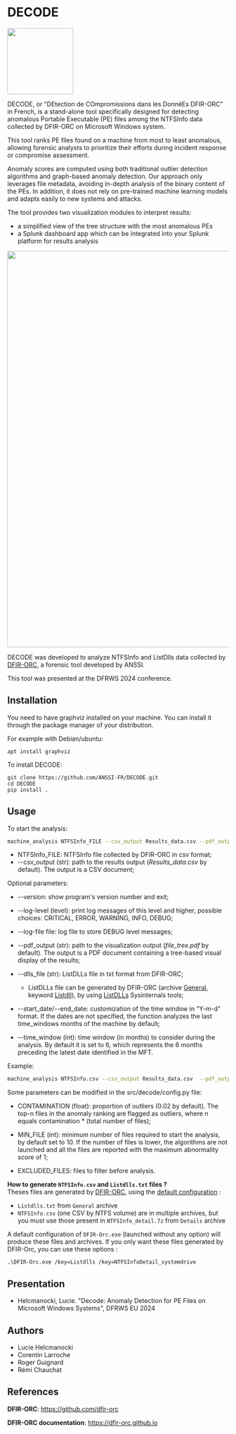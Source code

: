 

# DECODE

<img src="./decode.png" width="150">

DECODE, or "DEtection de COmpromissions dans les DonnéEs DFIR-ORC" in French, is a stand-alone tool specifically designed for detecting anomalous Portable Executable (PE) files among the NTFSInfo data collected by DFIR-ORC on Microsoft Windows system.

This tool ranks PE files found on a machine from most to least anomalous, allowing forensic analysts to prioritize their efforts during incident response or compromise assessment.

Anomaly scores are computed using both traditional outlier detection algorithms and graph-based anomaly detection. Our approach only leverages file metadata, avoiding in-depth analysis of the binary content of the PEs. In addition, it does not rely on pre-trained machine learning models and adapts easily to new systems and attacks.

The tool provides two visualization modules to interpret results:
* a simplified view of the tree structure with the most anomalous PEs
* a Splunk dashboard app which can be integrated into your Splunk platform for results analysis

<center>
<img src="./doc/splunk_dashboard1.png" width="900">
</center>

DECODE was developed to analyze NTFSInfo and ListDlls data collected by [DFIR-ORC](https://github.com/DFIR-ORC/dfir-orc), a forensic tool developed by ANSSI.

This tool was presented at the DFRWS 2024 conference.

## Installation

You need to have graphviz installed on your machine. You can install it through the package manager of your distribution.

For example with Debian/ubuntu:

```
apt install graphviz
```
To install DECODE:
```
git clone https://github.com/ANSSI-FR/DECODE.git
cd DECODE
pip install .
```

## Usage

To start the analysis:

```bash
machine_analysis NTFSInfo_FILE --csv_output Results_data.csv --pdf_output file_tree.pdf
```

* NTFSInfo_FILE: NTFSInfo file collected by DFIR-ORC in csv format;
* --csv_output (str): path to the results output (*Results_data.csv* by default). The output is a CSV document;

Optional parameters:

  * --version: show program's version number and exit;

  * --log-level (level): print log messages of this level and higher, possible choices: CRITICAL, ERROR, WARNING, INFO, DEBUG;

  * --log-file file: log file to store DEBUG level messages;

  * --pdf_output (str): path to the visualization output (*file_tree.pdf* by default). The output is a PDF document containing a tree-based visual display of the results;

  * --dlls_file (str): ListDLLs file in txt format from DFIR-ORC;
    * ListDLLs file can be generated by DFIR-ORC (archive [General](https://github.com/DFIR-ORC/dfir-orc-config/blob/master/config/DFIR-ORC_config.xml#L153), keyword [Listdll](https://github.com/DFIR-ORC/dfir-orc-config/blob/master/config/DFIR-ORC_config.xml#L196)), by using [ListDLLs](https://learn.microsoft.com/fr-fr/sysinternals/downloads/listdlls) Sysinternals tools;

  * --start_date/--end_date: customization of the time window in "Y-m-d" format. If the dates are not specified, the function analyzes the last time_windows months of the machine by default;

  * --time_window (int): time window (in months) to consider during the analysis. By default it is set to 6, which represents the 6 months preceding the latest date identified in the MFT.

Example:

```bash
machine_analysis NTFSInfo.csv --csv_output Results_data.csv  --pdf_output file_tree.pdf --dlls_file Listdlls.txt --start_date 2019-01-18 --end_date 2019-09-01
```

Some parameters can be modified in the src/decode/config.py file:

* CONTAMINATION (float): proportion of outliers (0.02 by default). The top-n files in the anomaly ranking are flagged as outliers, where n equals contamination * (total number of files);

* MIN_FILE (int): minimum number of files required to start the analysis, by default set to 10. If the number of files is lower, the algorithms are not launched and all the files are reported with the maximum abnormality score of 1;

* EXCLUDED_FILES: files to filter before analysis.

**How to generate `NTFSInfo.csv` and `Listdlls.txt` files ?**  
Theses files are generated by [DFIR-ORC](https://github.com/DFIR-ORC/dfir-orc), using the [default configuration](https://github.com/DFIR-ORC/dfir-orc-config) :
- `Listdlls.txt` from `General` archive
- `NTFSInfo.csv` (one CSV by NTFS volume) are in multiple archives, but you must use those present in  `NTFSInfo_detail.7z` from `Details` archive

A default configuration of `DFIR-Orc.exe` (launched without any option) will produce these files and archives. If you only want these files generated by DFIR-Orc, you can use these options :
```
.\DFIR-Orc.exe /key=Listdlls /key=NTFSInfoDetail_systemdrive
```

## Presentation
* Helcmanocki, Lucie. "Decode: Anomaly Detection for PE Files on Microsoft Windows Systems", DFRWS EU 2024

## Authors
* Lucie Helcmanocki
* Corentin Larroche
* Roger Guignard
* Rémi Chauchat

## References
__DFIR-ORC__: https://github.com/dfir-orc

__DFIR-ORC documentation__: https://dfir-orc.github.io
